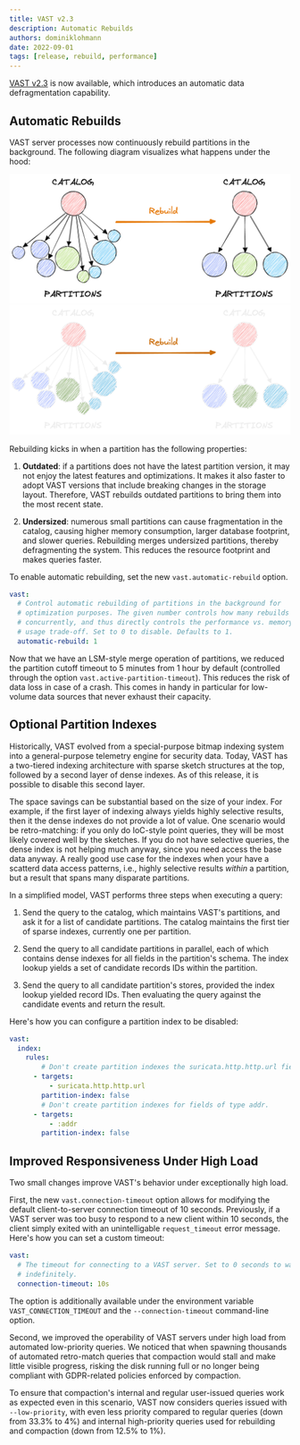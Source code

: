 ```yaml
---
title: VAST v2.3
description: Automatic Rebuilds
authors: dominiklohmann
date: 2022-09-01
tags: [release, rebuild, performance]
---
```


[VAST v2.3][github-vast-release] is now available, which introduces an automatic
data defragmentation capability.

[github-vast-release]: https://github.com/tenzir/vast/releases/tag/v2.3.0

<!--truncate-->

## Automatic Rebuilds

VAST server processes now continuously rebuild partitions in the background. The
following diagram visualizes what happens under the hood:

![Rebuild](/img/rebuild-light.png#gh-light-mode-only)
![Rebuild](/img/rebuild-dark.png#gh-dark-mode-only)

Rebuilding kicks in when a partition has the following properties:

1. **Outdated**: if a partitions does not have the latest partition version, it
   may not enjoy the latest features and optimizations. It makes it also faster
   to adopt VAST versions that include breaking changes in the storage layout.
   Therefore, VAST rebuilds outdated partitions to bring them into the most
   recent state.

2. **Undersized**: numerous small partitions can cause fragmentation in the
   catalog, causing higher memory consumption, larger database footprint, and
   slower queries. Rebuilding merges undersized partitions, thereby
   defragmenting the system. This reduces the resource footprint and makes
   queries faster.

To enable automatic rebuilding, set the new `vast.automatic-rebuild` option.

```yaml
vast:
  # Control automatic rebuilding of partitions in the background for
  # optimization purposes. The given number controls how many rebuilds to run
  # concurrently, and thus directly controls the performance vs. memory and CPU
  # usage trade-off. Set to 0 to disable. Defaults to 1.
  automatic-rebuild: 1
```

Now that we have an LSM-style merge operation of partitions, we reduced
the partition cutoff timeout to 5 minutes from 1 hour by default (controlled
through the option `vast.active-partition-timeout`). This reduces the risk of
data loss in case of a crash. This comes in handy in particular for low-volume
data sources that never exhaust their capacity.

## Optional Partition Indexes

Historically, VAST evolved from a special-purpose bitmap indexing system into a
general-purpose telemetry engine for security data. Today, VAST has a two-tiered
indexing architecture with sparse sketch structures at the top, followed by a
second layer of dense indexes. As of this release, it is possible to disable
this second layer.

The space savings can be substantial based on the size of your index. For
example, if the first layer of indexing always yields highly selective results,
then it the dense indexes do not provide a lot of value. One scenario would be
retro-matching: if you only do IoC-style point queries, they will be most likely
covered well by the sketches. If you do not have selective queries, the dense
index is not helping much anyway, since you need access the base data anyway. A
really good use case for the indexes when your have a scatterd data access
patterns, i.e., highly selective results *within* a partition, but a result that
spans many disparate partitions.

In a simplified model, VAST performs three steps when executing a query:

1. Send the query to the catalog, which maintains VAST's partitions, and ask it
   for a list of candidate partitions. The catalog maintains the first tier of
   sparse indexes, currently one per partition.

2. Send the query to all candidate partitions in parallel, each of which
   contains dense indexes for all fields in the partition's schema. The index
   lookup yields a set of candidate records IDs within the partition.

3. Send the query to all candidate partition's stores, provided the index lookup
   yielded record IDs. Then evaluating the query against the candidate events
   and return the result.

Here's how you can configure a partition index to be disabled:

```yaml
vast:
  index:
    rules:
        # Don't create partition indexes the suricata.http.http.url field.
      - targets:
          - suricata.http.http.url
        partition-index: false
        # Don't create partition indexes for fields of type addr.
      - targets:
          - :addr
        partition-index: false
```

## Improved Responsiveness Under High Load

Two small changes improve VAST's behavior under exceptionally high load.

First, the new `vast.connection-timeout` option allows for modifying the default
client-to-server connection timeout of 10 seconds. Previously, if a VAST server
was too busy to respond to a new client within 10 seconds, the client simply
exited with an unintelligable `request_timeout` error message. Here's how you
can set a custom timeout:

```yaml
vast:
  # The timeout for connecting to a VAST server. Set to 0 seconds to wait
  # indefinitely.
  connection-timeout: 10s
```

The option is additionally available under the environment variable
`VAST_CONNECTION_TIMEOUT` and the `--connection-timeout` command-line option.

Second, we improved the operability of VAST servers under high load from
automated low-priority queries. We noticed that when spawning thousands of
automated retro-match queries that compaction would stall and make little
visible progress, risking the disk running full or no longer being compliant
with GDPR-related policies enforced by compaction.

To ensure that compaction's internal and regular user-issued queries work as
expected even in this scenario, VAST now considers queries issued with
`--low-priority`, with even less priority compared to regular queries (down from
33.3% to 4%) and internal high-priority queries used for rebuilding and
compaction (down from 12.5% to 1%).
